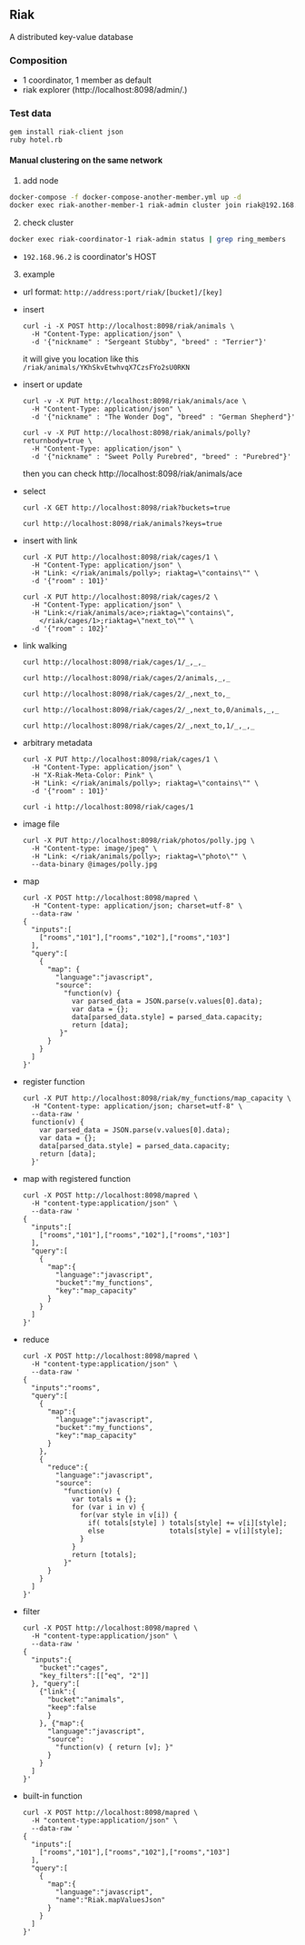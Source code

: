 ## Riak

A distributed key-value database

### Composition
- 1 coordinator, 1 member as default
- riak explorer (http://localhost:8098/admin/.)

### Test data
  ```
  gem install riak-client json
  ruby hotel.rb
  ```

#### Manual clustering on the same network
1. add node

  ```sh
  docker-compose -f docker-compose-another-member.yml up -d
  docker exec riak-another-member-1 riak-admin cluster join riak@192.168.96.2
  ```

2. check cluster

  ```sh
  docker exec riak-coordinator-1 riak-admin status | grep ring_members
  ```

* `192.168.96.2` is coordinator's HOST

3. example

- url format: `http://address:port/riak/[bucket]/[key]`

- insert
  ```
  curl -i -X POST http://localhost:8098/riak/animals \
    -H "Content-Type: application/json" \
    -d '{"nickname" : "Sergeant Stubby", "breed" : "Terrier"}'
  ```

  it will give you location like this `/riak/animals/YKhSkvEtwhvqX7CzsFYo2sU0RKN`


- insert or update
  ```
  curl -v -X PUT http://localhost:8098/riak/animals/ace \
    -H "Content-Type: application/json" \
    -d '{"nickname" : "The Wonder Dog", "breed" : "German Shepherd"}'

  curl -v -X PUT http://localhost:8098/riak/animals/polly?returnbody=true \
    -H "Content-Type: application/json" \
    -d '{"nickname" : "Sweet Polly Purebred", "breed" : "Purebred"}'
  ```

  then you can check http://localhost:8098/riak/animals/ace


- select

  ```
  curl -X GET http://localhost:8098/riak?buckets=true

  curl http://localhost:8098/riak/animals?keys=true
  ```

- insert with link
  ```
  curl -X PUT http://localhost:8098/riak/cages/1 \
    -H "Content-Type: application/json" \
    -H "Link: </riak/animals/polly>; riaktag=\"contains\"" \
    -d '{"room" : 101}'

  curl -X PUT http://localhost:8098/riak/cages/2 \
    -H "Content-Type: application/json" \
    -H "Link:</riak/animals/ace>;riaktag=\"contains\",
      </riak/cages/1>;riaktag=\"next_to\"" \
    -d '{"room" : 102}'
  ```

- link walking
  ```
  curl http://localhost:8098/riak/cages/1/_,_,_

  curl http://localhost:8098/riak/cages/2/animals,_,_

  curl http://localhost:8098/riak/cages/2/_,next_to,_

  curl http://localhost:8098/riak/cages/2/_,next_to,0/animals,_,_

  curl http://localhost:8098/riak/cages/2/_,next_to,1/_,_,_
  ```

- arbitrary metadata
  ```
  curl -X PUT http://localhost:8098/riak/cages/1 \
    -H "Content-Type: application/json" \
    -H "X-Riak-Meta-Color: Pink" \
    -H "Link: </riak/animals/polly>; riaktag=\"contains\"" \
    -d '{"room" : 101}'

  curl -i http://localhost:8098/riak/cages/1
  ```

- image file
  ```
  curl -X PUT http://localhost:8098/riak/photos/polly.jpg \
    -H "Content-type: image/jpeg" \
    -H "Link: </riak/animals/polly>; riaktag=\"photo\"" \
    --data-binary @images/polly.jpg
  ```

- map
  ```
  curl -X POST http://localhost:8098/mapred \
    -H "Content-type: application/json; charset=utf-8" \
    --data-raw '
  {
    "inputs":[
      ["rooms","101"],["rooms","102"],["rooms","103"]
    ],
    "query":[
      {
        "map": {
          "language":"javascript",
          "source":
            "function(v) {
              var parsed_data = JSON.parse(v.values[0].data);
              var data = {};
              data[parsed_data.style] = parsed_data.capacity;
              return [data];
           }"
        }
      }
    ]
  }'
  ```

- register function
  ```
  curl -X PUT http://localhost:8098/riak/my_functions/map_capacity \
    -H "Content-type: application/json; charset=utf-8" \
    --data-raw '
    function(v) {
      var parsed_data = JSON.parse(v.values[0].data);
      var data = {};
      data[parsed_data.style] = parsed_data.capacity;
      return [data];
    }'
  ```

- map with registered function
  ```
  curl -X POST http://localhost:8098/mapred \
    -H "content-type:application/json" \
    --data-raw '
  {
    "inputs":[
      ["rooms","101"],["rooms","102"],["rooms","103"]
    ],
    "query":[
      {
        "map":{
          "language":"javascript",
          "bucket":"my_functions",
          "key":"map_capacity"
        }
      }
    ]
  }'
  ```

- reduce
  ```
  curl -X POST http://localhost:8098/mapred \
    -H "content-type:application/json" \
    --data-raw '
  {
    "inputs":"rooms",
    "query":[
      {
        "map":{
          "language":"javascript",
          "bucket":"my_functions",
          "key":"map_capacity"
        }
      },
      {
        "reduce":{
          "language":"javascript",
          "source":
            "function(v) {
              var totals = {};
              for (var i in v) {
                for(var style in v[i]) {
                  if( totals[style] ) totals[style] += v[i][style];
                  else                totals[style] = v[i][style];
                }
              }
              return [totals];
            }"
        }
      }
    ]
  }'
  ```

- filter
  ```
  curl -X POST http://localhost:8098/mapred \
    -H "content-type:application/json" \
    --data-raw '
  {
    "inputs":{
      "bucket":"cages",
      "key_filters":[["eq", "2"]]
    }, "query":[
      {"link":{
        "bucket":"animals",
        "keep":false
        }
      }, {"map":{
        "language":"javascript",
        "source":
          "function(v) { return [v]; }"
        }
      }
    ]
  }'
  ```

- built-in function
  ```
  curl -X POST http://localhost:8098/mapred \
    -H "content-type:application/json" \
    --data-raw '
  {
    "inputs":[
      ["rooms","101"],["rooms","102"],["rooms","103"]
    ],
    "query":[
      {
        "map":{
          "language":"javascript",
          "name":"Riak.mapValuesJson"
        }
      }
    ]
  }'
  ```
